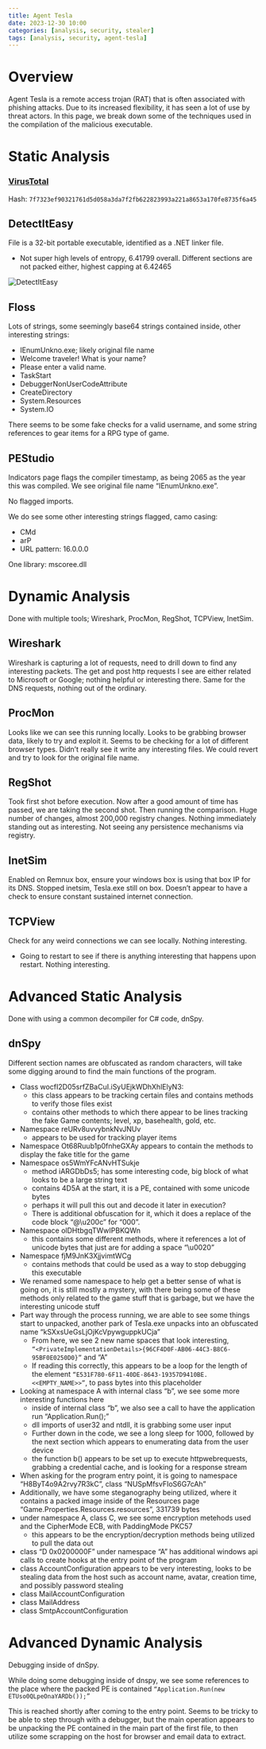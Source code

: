 ```yaml
---
title: Agent Tesla
date: 2023-12-30 10:00
categories: [analysis, security, stealer]
tags: [analysis, security, agent-tesla]
---
```


# Overview
Agent Tesla is a remote access trojan (RAT) that is often associated with phishing attacks. Due to its increased flexibility, it has seen a lot of use by threat actors. In this page, we break down some of the techniques used in the compilation of the malicious executable. 

#  Static Analysis

### [VirusTotal](https://www.virustotal.com/gui/file/7f7323ef90321761d5d058a3da7f2fb622823993a221a8653a170fe8735f6a45)
Hash: `7f7323ef90321761d5d058a3da7f2fb622823993a221a8653a170fe8735f6a45`

## DetectItEasy

File is a 32-bit portable executable, identified as a .NET linker file. 

- Not super high levels of entropy, 6.41799 overall. Different sections are not packed either, highest capping at 6.42465

![DetectItEasy]() 

## Floss
Lots of strings, some seemingly base64 strings contained inside, other interesting strings:

- IEnumUnkno.exe; likely original file name
- Welcome traveler! What is your name?
- Please enter a valid name.
- TaskStart
- DebuggerNonUserCodeAttribute
- CreateDirectory
- System.Resources
- System.IO

There seems to be some fake checks for a valid username, and some string references to gear items for a RPG type of game.

## PEStudio
Indicators page flags the compiler timestamp, as being 2065 as the year this was compiled. We see original file name “IEnumUnkno.exe”.

No flagged imports. 

We do see some other interesting strings flagged, camo casing:

- CMd
- arP
- URL pattern: 16.0.0.0

One library: mscoree.dll

# Dynamic Analysis

Done with multiple tools; Wireshark, ProcMon, RegShot, TCPView, InetSim. 

## Wireshark
Wireshark is capturing a lot of requests, need to drill down to find any interesting packets. The get and post http requests I see are either related to Microsoft or Google; nothing helpful or interesting there. Same for the DNS requests, nothing out of the ordinary.

## ProcMon
Looks like we can see this running locally. Looks to be grabbing browser data, likely to try and exploit it. Seems to be checking for a lot of different browser types. Didn’t really see it write any interesting files. We could revert and try to look for the original file name. 

## RegShot
Took first shot before execution. Now after a good amount of time has passed, we are taking the second shot. Then running the comparison. Huge number of changes, almost 200,000 registry changes. Nothing immediately standing out as interesting. Not seeing any persistence mechanisms via registry.

## InetSim
Enabled on Remnux box, ensure your windows box is using that box IP for its DNS. Stopped inetsim, Tesla.exe still on box. Doesn’t appear to have a check to ensure constant sustained internet connection. 

## TCPView
Check for any weird connections we can see locally. Nothing interesting. 

- Going to restart to see if there is anything interesting that happens upon restart. Nothing interesting.

# Advanced Static Analysis

Done with using a common decompiler for C# code, dnSpy. 

## dnSpy

Different section names are obfuscated as random characters, will take some digging around to find the main functions of the program. 

- Class wocfI2D05srfZBaCuI.iSyUEjkWDhXhlElyN3:
    - this class appears to be tracking certain files and contains methods to verify those files exist
    - contains other methods to which there appear to be lines tracking the fake Game contents; level, xp, basehealth, gold, etc.
- Namespace reURv8uvvybnkNvJNUv
    - appears to be used for tracking player items
- Namespace Ot68Ruub1p0fnheGXAy appears to contain the methods to display the fake title for the game
- Namespace os5WmYFcANvHTSukje
    - method iARGDbDs5; has some interesting code, big block of what looks to be a large string text
    - contains 4D5A at the start, it is a PE, contained with some unicode bytes
    - perhaps it will pull this out and decode it later in execution?
    - There is additional obfuscation for it, which it does a replace of the code block “@\u200c” for “000”.
- Namespace olDHtbgqTWwIPBKQWn
    - this contains some different methods, where it references a lot of unicode bytes that just are for adding a space “\u0020”
- Namespace fjM9JnK3XjjvimtWCg
    - contains methods that could be used as a way to stop debugging this executable
- We renamed some namespace to help get a better sense of what is going on, it is still mostly a mystery, with there being some of these methods only related to the game stuff that is garbage, but we have the interesting unicode stuff
- Part way through the process running, we are able to see some things start to unpacked, another park of Tesla.exe unpacks into an obfuscated name “kSXxsUeGsLjOjKcVpywguppkUCja”
    - From here, we see 2 new name spaces that look interesting, `“<PrivateImplementationDetails>{96CF4D0F-AB06-44C3-B8C6-95BF0E0250D0}”` and “A”
    - If reading this correctly, this appears to be a loop for the length of the element `“E531F780-6F11-40DE-8643-19357D9410BE.<<EMPTY_NAME>>”`, to pass bytes into this placeholder
- Looking at namespace A with internal class “b”, we see some more interesting functions here
    - inside of internal class “b”, we also see a call to have the application run “Application.Run();”
    - dll imports of user32 and ntdll, it is grabbing some user input
    - Further down in the code, we see a long sleep for 1000, followed by the next section which appears to enumerating data from the user device
    - the function b() appears to be set up to execute httpwebrequests, grabbing a credential cache, and is looking for a response stream
- When asking for the program entry point, it is going to namespace “H8ByT4o9A2rvy7R3kC”, class “NUSpMfsvFIoS6G7cAh”
- Additionally, we have some steganography being utilized, where it contains a packed image inside of the Resources page “Game.Properties.Resources.resources”, 331739 bytes
- under namespace A, class C, we see some encryption metehods used and the CipherMode ECB, with PaddingMode PKC57
    - this appears to be the encryption/decryption methods being utilized to pull the data out
- class “D 0x0200000F” under namespace “A” has additional windows api calls to create hooks at the entry point of the program
- class AccountConfiguration appears to be very interesting, looks to be stealing data from the host such as account name, avatar, creation time, and possibly password stealing
- class MailAccountConfiguration
- class MailAddress
- class SmtpAccountConfiguration

# Advanced Dynamic Analysis

Debugging inside of dnSpy. 

While doing some debugging inside of dnspy, we see some references to the place where the packed PE is contained `“Application.Run(new ETUso0QLpeOnaYARDb());”`

This is reached shortly after coming to the entry point. Seems to be tricky to be able to step through with a debugger, but the main operation appears to be unpacking the PE contained in the main part of the first file, to then utilize some scrapping on the host for browser and email data to extract. 
